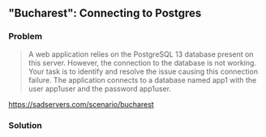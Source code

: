 ## "Bucharest": Connecting to Postgres

### Problem

> A web application relies on the PostgreSQL 13 database present on this server. However, the connection to the database is not working. Your task is to identify and resolve the issue causing this connection failure. The application connects to a database named app1 with the user app1user and the password app1user.

https://sadservers.com/scenario/bucharest

### Solution


